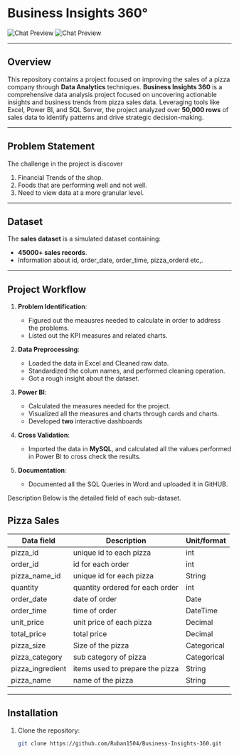 Business Insights 360°
======
![Chat Preview](https://imgur.com/i1f5uO3.png)
![Chat Preview](https://imgur.com/DXWe4GA.png)

---


## Overview
This repository contains a project focused on improving the sales of a pizza company
through **Data Analytics** techniques. 
**Business Insights 360** is a comprehensive data analysis project focused on uncovering actionable insights and business trends from pizza sales data. Leveraging tools like Excel, Power BI, and SQL Server, the project analyzed over **50,000 rows** of sales data to identify patterns and drive strategic decision-making.



---

## Problem Statement
The challenge in the project is discover
1. Financial Trends of the shop.
2. Foods that are performing well and not well.
3. Need to view data at a more granular level.

---
## Dataset
The **sales dataset** is a simulated dataset containing:
- **45000+ sales records**.
- Information about id, order_date, order_time, pizza_orderd etc,.

---
## Project Workflow

1. **Problem Identification**:
   - Figured out the meausres needed to calculate in order to address the problems.
   - Listed out the KPI measures and related charts.

2. **Data Preprocessing**:
   - Loaded the data in Excel and Cleaned raw data.
   - Standardized the colum names, and performed cleaning operation.
   - Got a rough insight about the dataset.
   
3. **Power BI**:
   - Calculated the measures needed for the project.
   - Visualized all the measures and charts through cards and charts.
   - Developed  **two** interactive dashboards 

4. **Cross Validation**:
   - Imported the data in **MySQL**, and calculated all the values performed in Power BI      to cross check the results.
   
5. **Documentation**:
   - Documented all the SQL Queries in Word and uploaded it in GitHUB.

Description
Below is the detailed field of each sub-dataset.
## Pizza Sales 
| Data field                 | Description                                  | Unit/format  |
|----------------------------|----------------------------------------------|--------------|
| pizza_id                | unique id to each pizza             | int           |
| order_id         | id for each order           | int        |
| pizza_name_id            | unique id for each pizza         | String         |
| quantity                   | quantity ordered for each order                     | int        |
| order_date                  | date of order                                         | Date       |
| order_time               | time of order                              | DateTime      |
| unit_price                | unit price of each pizza               | Decimal          |
| total_price                   | total price                               | Decimal  |
| pizza_size                 | Size of the pizza                            | Categorical           |
| pizza_category                | sub category of pizza    | Categorical        |
| pizza_ingredient          | items used to prepare the pizza | String       |
| pizza_name         | name of the pizza |String        |

---

## Installation
1. Clone the repository:
   ```bash
   git clone https://github.com/Ruban1504/Business-Insights-360.git
